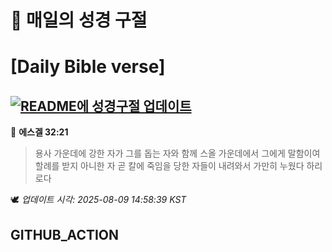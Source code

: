 # 🙏 매일의 성경 구절
# [Daily Bible verse]
## [![README에 성경구절 업데이트](https://github.com/DONGSUKA/first_test/actions/workflows/update-readme-bible.yml/badge.svg)](https://github.com/DONGSUKA/first_test/actions/workflows/update-readme-bible.yml)
<!-- START_BIBLE_VERSE -->
📖 **에스겔 32:21**
> 용사 가운데에 강한 자가 그를 돕는 자와 함께 스올 가운데에서 그에게 말함이여 할례를 받지 아니한 자 곧 칼에 죽임을 당한 자들이 내려와서 가만히 누웠다 하리로다

🕊️ _업데이트 시각: 2025-08-09 14:58:39 KST_
  <!-- END_BIBLE_VERSE -->
## GITHUB_ACTION
